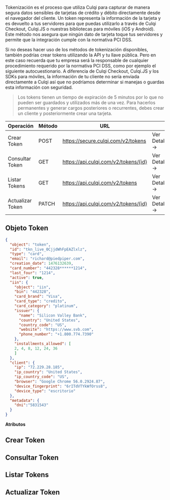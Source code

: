 Tokenización es el proceso que utiliza Culqi para capturar de manera segura datos sensibles de tarjetas de crédito y débito directamente desde el navegador del cliente. Un token representa la información de la tarjeta y es devuelto a tus servidores para que puedas utilizarlo a través de Culqi Checkout, Culqi.JS o nuestras bibliotecas para móviles (iOS y Android). Este método nos asegura que ningún dato de tarjeta toque tus servidores y permite que la integración cumple con la normativa PCI DSS.

Si no deseas hacer uso de los métodos de tokenización disponibles, también podrías crear tokens utilizando la API y tu llave pública. Pero en este caso recuerda que tu empresa será la responsable de cualquier procedimiento requerido por la normativa PCI DSS, como por ejemplo el siguiente autocuestionario. A diferencia de Culqi Checkout, Culqi.JS y los SDKs para móviles, la información de tu cliente no sería enviada directamente a Culqi así que no podríamos determinar si manejas o guardas esta información con seguridad.

> Los tokens tienen un tiempo de expiración de 5 minutos por lo que no pueden ser guardados y utilizados más de una vez. Para hacerlos permanentes y generar cargos posteriores o recurrentes, debes crear un cliente y posteriormente crear una tarjeta.

| Operación        | Método | URL                                  |               |
|------------------|--------|--------------------------------------|---------------|
| Crear Token      | POST   | https://secure.culqi.com/v2/tokens   | Ver Detalle → |
| Consultar Token  | GET    | https://api.culqi.com/v2/tokens/{id} | Ver Detalle → |
| Listar Tokens    | GET    | https://api.culqi.com/v2/tokens      | Ver Detalle → |
| Actualizar Token | PATCH  | https://api.culqi.com/v2/tokens/{id} | Ver Detalle → |

## Objeto Token

```json
{
  "object": "token",
  "id": "tkn_live_0CjjdWhFpEAZlxlz",
  "type": "card",
  "email": "richard@piedpiper.com",
  "creation_date": 1476132639,
  "card_number": "442328******1214",
  "last_four": "1214",
  "active": true,
  "iin": {
    "object": "iin",
    "bin": "442328",
    "card_brand": "Visa",
    "card_type": "credito",
    "card_category": "platinum",
    "issuer": {
      "name": "Silicon Valley Bank",
      "country": "United States",
      "country_code": "US",
      "website": "https://www.svb.com",
      "phone_number": "+1.800.774.7390"
    },
    "installments_allowed": [
    2, 4, 8, 12, 24, 36
    ]
  },
  "client": {
    "ip": "72.229.28.185",
    "ip_country": "United States",
    "ip_country_code": "US",
    "browser": "Google Chrome 56.0.2924.87",
    "device_fingerprint": "6rITdVTYkWfOrss8",
    "device_type": "escritorio"
  },
  "metadata": {
    "dni":"5831543"
  }
}
```

**Atributos**

## Crear Token

## Consultar Token

## Listar Tokens

## Actualizar Token

